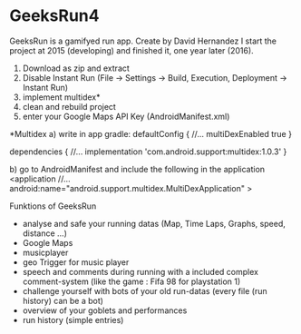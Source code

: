 # GeeksRun4
GeeksRun is a gamifyed run app.
Create by David Hernandez
I start the project at 2015 (developing) and finished it, one year later (2016).

1) Download as zip and extract
2) Disable Instant Run (File -> Settings -> Build, Execution, Deployment -> Instant Run)
3) implement multidex*
4) clean and rebuild project
5) enter your Google Maps API Key (AndroidManifest.xml)


*Multidex
a) write in app gradle:
defaultConfig {
        //...
        multiDexEnabled true
    }
    
dependencies {
  //...
    implementation 'com.android.support:multidex:1.0.3'
}

b) go to AndroidManifest and include the following in the application 
    <application
//...
        android:name="android.support.multidex.MultiDexApplication" >
        
Funktions of GeeksRun
- analyse and safe your running datas (Map, Time Laps, Graphs, speed, distance ...)
- Google Maps
- musicplayer
- geo Trigger for music player
- speech and comments during running with a included complex comment-system (like the game : Fifa 98 for playstation 1)
- challenge yourself with bots of your old run-datas (every file (run history) can be a bot)
- overview of your goblets and performances
- run history (simple entries)
        
